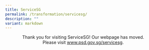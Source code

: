 ```yaml
---
title: ServiceSG
permalink: /transformation/servicesg/
description: ""
variant: markdown
---
```

<p style="text-align:center"> Thank you for visiting ServiceSG! Our webpage has moved. <br>Please visit <a href="https://www.psd.gov.sg/servicesg"> www.psd.gov.sg/servicesg</a>.</p>